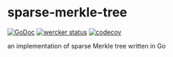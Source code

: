 # sparse-merkle-tree

[![GoDoc](https://godoc.org/github.com/m0t0k1ch1/sparse-merkle-tree?status.svg)](https://godoc.org/github.com/m0t0k1ch1/sparse-merkle-tree) [![wercker status](https://app.wercker.com/status/cf86499ea48e3f5d201b37f08154f0c9/s/master "wercker status")](https://app.wercker.com/project/byKey/cf86499ea48e3f5d201b37f08154f0c9) [![codecov](https://codecov.io/gh/m0t0k1ch1/sparse-merkle-tree/branch/master/graph/badge.svg)](https://codecov.io/gh/m0t0k1ch1/sparse-merkle-tree)

an implementation of sparse Merkle tree written in Go
